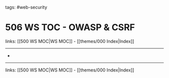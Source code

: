tags: #web-security

# 506 WS TOC - OWASP & CSRF

links: [[500 WS MOC|WS MOC]] - [[themes/000 Index|Index]]

---

* 

---
links: [[500 WS MOC|WS MOC]] - [[themes/000 Index|Index]]